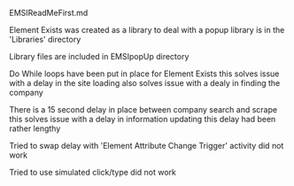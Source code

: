 EMSIReadMeFirst.md

Element Exists was created as a library to deal with a popup
    library is in the 'Libraries' directory

Library files are included
    in EMSIpopUp directory

Do While loops have been put in place for Element Exists
    this solves issue with a delay in the site loading
    also solves issue with a dealy in finding the company

There is a 15 second delay in place between company search and scrape
    this solves issue with a delay in information updating
        this delay had been rather lengthy

Tried to swap delay with 'Element Attribute Change Trigger' activity
    did not work

Tried to use simulated click/type
    did not work